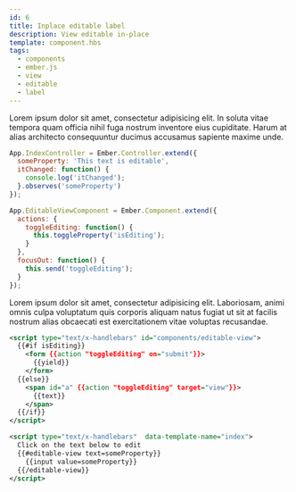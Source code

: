 ```yaml
---
id: 6
title: Inplace editable label
description: View editable in-place
template: component.hbs
tags:
  - components
  - ember.js
  - view
  - editable
  - label
---
```


Lorem ipsum dolor sit amet, consectetur adipisicing elit. In soluta vitae tempora quam officia nihil fuga nostrum inventore eius cupiditate. Harum at alias architecto consequuntur ducimus accusamus sapiente maxime unde.

```javascript
App.IndexController = Ember.Controller.extend({
  someProperty: 'This text is editable',
  itChanged: function() {
    console.log('itChanged');
  }.observes('someProperty')
});
```

```javascript
App.EditableViewComponent = Ember.Component.extend({
  actions: {
    toggleEditing: function() {
      this.toggleProperty('isEditing');
    }
  },
  focusOut: function() {
    this.send('toggleEditing');
  }
});
```

Lorem ipsum dolor sit amet, consectetur adipisicing elit. Laboriosam, animi omnis culpa voluptatum quis corporis aliquam natus fugiat ut sit at facilis nostrum alias obcaecati est exercitationem vitae voluptas recusandae.

```xml
<script type="text/x-handlebars" id="components/editable-view">
  {{#if isEditing}}
    <form {{action "toggleEditing" on="submit"}}>
      {{yield}}
    </form>
  {{else}}
    <span id="a" {{action "toggleEditing" target="view"}}>
      {{text}}
    </span>
  {{/if}}
</script>
```

```xml
<script type="text/x-handlebars"  data-template-name="index">
  Click on the text below to edit
  {{#editable-view text=someProperty}}
    {{input value=someProperty}}
  {{/editable-view}}
</script>
```